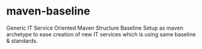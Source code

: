 # maven-baseline
Generic IT Service Oriented Maven Structure Baseline
Setup as maven archetype to ease creation of new IT services which is using same baseline & standards.


